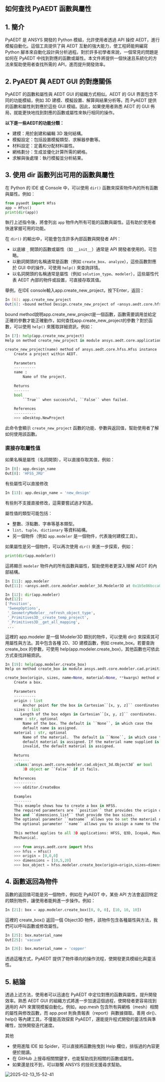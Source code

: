 如何查找 PyAEDT 函數與屬性
---

## 1. 簡介
PyAEDT 是 ANSYS 開發的 Python 模組，允許使用者透過 API 操控 AEDT，進行模擬自動化。這個工具提供了與 AEDT 互動的強大能力，使工程師能夠編寫 Python 腳本來自動化設計與分析過程。對於許多初學者來說，一個常見的問題是如何在 PyAEDT 中找到對應的函數或屬性。本文件將提供一個快速且系統化的方法來幫助使用者查找所需的 API，進而提升開發效率。

## 2. PyAEDT 與 AEDT GUI 的對應關係
PyAEDT 的函數和屬性與 AEDT GUI 的組織方式相似。AEDT 的 GUI 界面包含不同的功能模組，例如 3D 建模、模擬設置、解算與結果分析等。而 PyAEDT 提供的函數和屬性則對應於這些 GUI 模組。因此，如果使用者熟悉 AEDT 的 GUI 佈局，就能更快地找到對應的函數或屬性來執行相同的操作。

**以下是一些AEDT的功能分類：**
- 建模：用於創建和編輯 3D 幾何結構。
- 模擬設定：包括設置模擬類型、求解器參數等。
- 材料設定：定義和分配材料屬性。
- 網格劃分：生成並優化計算所需的網格。
- 求解與後處理：執行模擬並分析結果。

## 3. 使用 dir 函數列出可用的函數與屬性
在 Python 的 IDE 或 Console 中，可以使用 `dir()` 函數來探索物件內的所有函數與屬性。例如：

```python
from pyaedt import Hfss
app = Hfss()
print(dir(app))
```

執行上述指令後，將會列出 `app` 物件內所有可能的函數與屬性。這有助於使用者快速掌握可用的功能。

在 `dir()` 的輸出中，可能會包含許多內部函數與開發者 API：
- 以底線 `_` 開頭的函數或屬性（如 `__init__`）通常是 API 開發者使用的，可忽略。
- 以動詞開頭的名稱通常是函數（例如 `create_box`、`analyze`），這些函數對應於 GUI 中的操作，可使用 `help()` 來查詢詳情。
- 以名詞開頭的名稱通常是屬性（例如 `solution_type`、`modeler`），這些屬性代表 AEDT 內部的物件或設置，可直接存取其值。

舉例，在IDE console輸入app.create_new_project，按下Enter，返回：
```bash
In [6]: app.create_new_project
Out[6]: <bound method Design.create_new_project of <ansys.aedt.core.hfss.Hfss object at 0x000001B5E9FA58D0>>
```
bound method說明app.create_new_project是一個函數，函數需要調用並給定正確的參數才能正確動作，如何查找app.create_new_project的參數？對於函數，可以使用 `help()` 來獲取詳細資訊，例如：

```python
In [7]: help(app.create_new_project)
Help on method create_new_project in module ansys.aedt.core.application.design:

create_new_project(name) method of ansys.aedt.core.hfss.Hfss instance
    Create a project within AEDT.
    
    Parameters
    ----------
    name :
        Name of the project.
    
    Returns
    -------
    bool
        ``True`` when successful, ``False`` when failed.
    
    References
    ----------
    >>> oDesktop.NewProject
```

此命令會顯示 `create_new_project` 函數的功能、參數與返回值，幫助使用者了解如何使用該函數。

### 直接存取屬性值
如果名稱是屬性（名詞開頭），可以直接存取其值，例如：

```python
In [8]: app.design_name
Out[8]: 'HFSS_JRU'
```
有些屬性可以直接修改
```python
In [13]: app.design_name = 'new_design'
```
有些則不支援直接修改，這需要嘗試過才知道。

屬性值的類型可能包括：
- 整數、浮點數、字串等基本類型。
- `list`、`tuple`、`dictionary` 等資料結構。
- 另一個物件（例如 `app.modeler` 是一個物件，代表幾何建模工具）。

如果屬性是另一個物件，可以再次使用 `dir()` 來進一步探索，例如：

```python
print(dir(app.modeler))
```

這將顯示 `modeler` 物件內的所有函數與屬性，幫助使用者更深入理解 AEDT 的內部結構。

```python
In [11]: app.modeler
Out[11]: <ansys.aedt.core.modeler.modeler_3d.Modeler3D at 0x1b5e86bcca0>

In [12]: dir(app.modeler)
Out[12]: 
['Position',
 'SweepOptions',
 '_GeometryModeler__refresh_object_type',
 '_Primitives3D__create_temp_project',
 '_Primitives3D__get_all_mapping',
 ...
```
這裡的 app.modeler 是一個 Modeler3D 類別的物件，可以使用 dir() 來探索其可用屬性與方法。其中包含各種 2D、3D 建模函數，例如 create_box。若要查詢 create_box 的參數，可使用 help(app.modeler.create_box)，其他函數也可依此方式查找詳細資訊。

```python
In [19]: help(app.modeler.create_box)
Help on method create_box in module ansys.aedt.core.modeler.cad.primitives_3d:

create_box(origin, sizes, name=None, material=None, **kwargs) method of ansys.aedt.core.modeler.modeler_3d.Modeler3D instance
    Create a box.
    
    Parameters
    ----------
    origin : list
        Anchor point for the box in Cartesian``[x, y, z]`` coordinates.
    sizes : list
       Length of the box edges in Cartesian``[x, y, z]`` coordinates.
    name : str, optional
        Name of the box. The default is ``None``, in which case the
        default name is assigned.
    material : str, optional
        Name of the material.  The default is ``None``, in which case the
        default material is assigned. If the material name supplied is
        invalid, the default material is assigned.
    
    Returns
    -------
    :class:`ansys.aedt.core.modeler.cad.object_3d.Object3d` or bool
        3D object or ``False`` if it fails.
    
    References
    ----------
    >>> oEditor.CreateBox
    
    Examples
    --------
    This example shows how to create a box in HFSS.
    The required parameters are ``position`` that provides the origin of the
    box and ``dimensions_list`` that provide the box sizes.
    The optional parameter ``matname`` allows you to set the material name of the box.
    The optional parameter ``name`` allows you to assign a name to the box.
    
    This method applies to all 3D applications: HFSS, Q3D, Icepak, Maxwell 3D, and
    Mechanical.
    
    >>> from ansys.aedt.core import hfss
    >>> hfss = Hfss()
    >>> origin = [0,0,0]
    >>> dimensions = [10,5,20]
    >>> box_object = hfss.modeler.create_box(origin=origin,sizes=dimensions,name="mybox",material="copper")

```
## 4. 函數返回為物件
函數的返回值可能是另一個物件，例如在 PyAEDT 中，某些 API 方法會返回特定的類別物件，讓使用者能夠進一步操作。例如：

```python
In [21]: box = app.modeler.create_box([0, 0, 0], [10, 10, 10])
```
這裡的 create_box() 返回一個 Object3D 物件，該物件包含各種屬性與方法，我們可以呼叫函數或修改屬性。

```python
In [25]: box.material_name
Out[25]: 'vacuum'

In [26]: box.material_name = 'copper'
```

透過這種方式，PyAEDT 提供了物件導向的操作流程，使開發更具模組化與靈活性。


## 5. 結論
透過上述方法，使用者可以迅速在 PyAEDT 中定位對應的函數與屬性，提升開發效率。熟悉 AEDT GUI 的組織方式將進一步加速這個過程，使開發者更容易找到適用的 API 來實現模擬自動化。例如，app.mesh 包含所有與網格（mesh）相關的屬性與修改函數，而 app.post 則負責報表（report）與數據擷取。善用 dir()、help() 等內建工具，不僅能高效探索 PyAEDT，還能提升程式開發的靈活性與準確性，加快開發迭代速度。

其他
- 使用進階 IDE 如 Spider，可以直接將函數拖曳到 Help 欄位，排版過的內容更便於閱讀。
- 在 GitHub 上搜尋相關關鍵字，也能幫助找到相關的函數或屬性。
- 如果還是找不到，可以聯繫 ANSYS 的技術支援尋求幫助。

![2025-02-13_15-52-41](/assets/2025-02-13_15-52-41.png)

